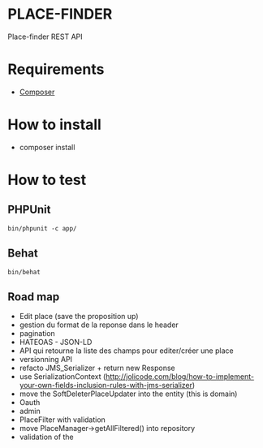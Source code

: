 PLACE-FINDER
============

Place-finder REST API

# Requirements

- [Composer](https://getcomposer.org/doc/00-intro.md#globally)

# How to install

- composer install

# How to test

## PHPUnit

    bin/phpunit -c app/

## Behat

    bin/behat

## Road map

- Edit place (save the proposition up)
- gestion du format de la reponse dans le header
- pagination
- HATEOAS - JSON-LD
- API qui retourne la liste des champs pour editer/créer une place
- versionning API
- refacto JMS_Serializer + return new Response
- use SerializationContext (http://jolicode.com/blog/how-to-implement-your-own-fields-inclusion-rules-with-jms-serializer)
- move the SoftDeleterPlaceUpdater into the entity (this is domain)
- Oauth
- admin
- PlaceFilter with validation
- move PlaceManager->getAllFiltered() into repository
- validation of the
